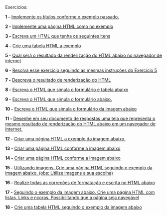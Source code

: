 
Exercicios:

__1 -__ [Implemente os títulos conforme o exemplo passado.](/exercicios/01.html)


__2 -__ [Implemente uma página HTML como no exemplo](/exercicios/02.html)


__3 -__ [Escreva um HTML que tenha os seguintes itens](/exercicios/03.html)


__4 -__ [Crie uma tabela HTML a exemplo](/exercicios/04.html)


__5 -__ [Qual será o resultado da renderização do HTML abaixo no navegador de internet](/exercicios/05.png)


__6 -__ [Resolva esse exercício seguindo as mesmas instruções do Exercício 5](/exercicios/06.png)


__7 -__ [Descreva o resultado de renderização do HTML](/exercicios/07.txt)


__8 -__ [Escreva o HTML que simula o formulário e tabela abaixo](/exercicios/08.html)


__9 -__ [Escreva o HTML que simula o formulário abaixo.](/exercicios/09.html)


__10 -__ [Escreva o HTML que simula o formulário da imagem abaixo](/exercicios/10.html)


__11 -__ [Desenhe em seu documento de respostas uma tela que representa o mesmo resultado de renderização do HTML abaixo em um navegador de Internet.](/exercicios/11.png)


__12 -__ [Criar uma página HTML a exemplo da imagem abaixo.](/exercicios/12.html)


__13 -__ [Criar uma página HTML conforme a imagem abaixo](/exercicios/13.html)


__14 -__ [Criar uma página HTML conforme a imagem abaixo](/exercicios/14.html)


__15 -__ [Utilizando imagens. Crie uma página HTML seguindo o exemplo da imagem abaixo. (obs: Utilize imagens a sua escolha)](./exercicios/15.html)


__16 -__ [Realize todas as correções de formatação e escrita no HTML abaixo](./exercicios/16.html)


__17 -__ [Seguindo o exemplo da imagem abaixo. Crie uma página HTML com listas, Links e  ncoras. Possibilitando que a página seja navegável](./exercicios/17.html)


__18 -__ [Crie uma tabela HTML seguindo o exemplo da imagem abaixo](./exercicios/18.html)
